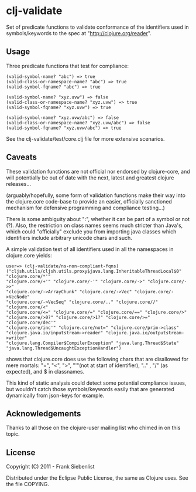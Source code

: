 # clj-validate

Set of predicate functions to validate conformance of the identifiers used in symbols/keywords to the spec at "http://clojure.org/reader".

## Usage

Three predicate functions that test for compliance:

	(valid-symbol-name? "abc") => true
	(valid-class-or-namespace-name? "abc") => true
	(valid-symbol-fqname? "abc") => true

	(valid-symbol-name? "xyz.uvw") => false
	(valid-class-or-namespace-name? "xyz.uvw") => true
	(valid-symbol-fqname? "xyz.uvw") => true

	(valid-symbol-name? "xyz.uvw/abc") => false
	(valid-class-or-namespace-name? "xyz.uvw/abc") => false
	(valid-symbol-fqname? "xyz.uvw/abc") => true

See the clj-validate/test/core.clj file for more extensive scenarios.

## Caveats

These validation functions are not official nor endorsed by clojure-core, and will potentially be out of date with the next, latest and greatest clojure releases...

(arguably/hopefully, some form of validation functions make their way into the clojure.core code-base to provide an easier, officially sanctioned mechanism for defensive programming and compliance testing...)

There is some ambiguity about ":", whether it can be part of a symbol or not (?). 
Also, the restriction on class names seems much stricter than Java's, which could "officially" exclude you from importing java classes which identifiers include arbitrary unicode chars and such. 

A simple validation test of all identifiers used in all the namespaces in clojure.core yields:

	user=> (clj-validate/ns-non-compliant-fqns)
	("cljsh.utils/cljsh.utils.proxy$java.lang.InheritableThreadLocal$0" "clojure.core/*'" 
	"clojure.core/+'" "clojure.core/-'" "clojure.core/->" "clojure.core/->>" 
	"clojure.core/->ArrayChunk" "clojure.core/->Vec" "clojure.core/->VecNode" 
	"clojure.core/->VecSeq" "clojure.core/.." "clojure.core//" "clojure.core/<"
	"clojure.core/<=" "clojure.core/=" "clojure.core/==" "clojure.core/>" 
	"clojure.core/>0?" "clojure.core/>1?" "clojure.core/>=" "clojure.core/dec'"
	"clojure.core/inc'" "clojure.core/not=" "clojure.core/prim->class" 
	"clojure.java.io/inputstream->reader" "clojure.java.io/outputstream->writer" 
	"clojure.lang.Compiler$CompilerException" "java.lang.Thread$State" 
	"java.lang.Thread$UncaughtExceptionHandler")
	
shows that clojure.core does use the following chars that are disallowed for mere mortals: "=", "<", ">", "'"(not at start of identifier), ".." , "/" (as expected), and $ in classnames.

This kind of static analysis could detect some potential compliance issues, but wouldn't catch those symbols/keywords easily that are generated dynamically from json-keys for example.


## Acknowledgements

Thanks to all those on the clojure-user mailing list who chimed in on this topic.

## License

Copyright (C) 2011 - Frank Siebenlist

Distributed under the Eclipse Public License, the same as Clojure
uses. See the file COPYING.
